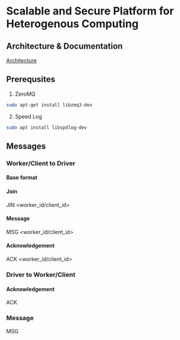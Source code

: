 # Scalable and Secure Platform for Heterogenous Computing

## Architecture & Documentation

[Architecture](https://docs.google.com/document/d/1IDGdtbbdGEsr3EHXDMzaGw8ffRHLqY2JT5hw5VVLdHs/edit?usp=sharing)

## Prerequsites

1. ZeroMQ

```bash
sudo apt-get install libzmq3-dev
```

2. Speed Log
```bash
sudo apt install libspdlog-dev
```

## Messages

### Worker/Client to Driver

#### Base format

<COMMAND> <SOURCE> <PARAMETERS>

#### Join

JIN <worker_id/client_id>

#### Message

MSG <worker_id/client_id> <payload>

#### Acknowledgement

ACK <worker_id/client_id>

### Driver to Worker/Client

#### Acknowledgement

ACK

### Message

MSG <payload>
